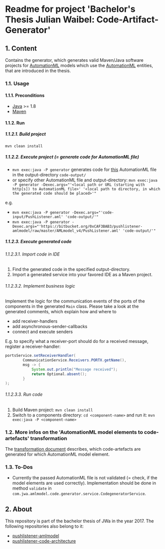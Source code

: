 # Readme for project 'Bachelor's Thesis Julian Waibel: Code-Artifact-Generator'

## 1. Content
Contains the generator, which generates valid Maven/Java software projects for [AutomationML][AutomationML page] models which use the [AutomationML][AutomationML page] entities, that are introduced in the thesis.

### 1.1. Usage

#### 1.1.1. Preconditions
 * [Java][Java page] >= 1.8
 * [Maven][Maven page]

#### 1.1.2. Run

##### 1.1.2.1. Build project
`mvn clean install`

##### 1.1.2.2. Execute project (= generate code for AutomationML file)
 * `mvn exec:java -P generator` generates code for [this][PushListener file] AutomationML file in the output-directory `code-output/`
 * or specify other AutomationML file and output-directory: `mvn exec:java -P generator -Dexec.args="'<local path or URL (starting with http[s]) to AutomationML file>' '<local path to directory, in which the generated code should be placed>'"`

e.g.

 * `mvn exec:java -P generator -Dexec.args="'code-input/PushListener.aml' 'code-output/'"`
 * `mvn exec:java -P generator -Dexec.args="'https://bitbucket.org/0xCAF3BAB3/pushlistener-amlmodel/raw/master/AMLmodel_v4/PushListener.aml' 'code-output/'"`

##### 1.1.2.3. Execute generated code

###### 1.1.2.3.1. Import code in IDE
 1. Find the generated code in the specified output-directory.
 2. Import a generated service into your favored IDE as a Maven project.

###### 1.1.2.3.2. Implement business logic
Implement the logic for the communication events of the ports of the components in the generated `Main` class.
Please take a look at the generated comments, which explain how and where to

 * add receiver-handlers
 * add asynchronous-sender-callbacks
 * connect and execute senders

E.g. to specify what a receiver-port should do for a received message, register a receiver-handler:
```java
portsService.setReceiverHandler(
        CommunicationService.Receivers.PORTX.getName(),
        msg -> {
            System.out.println("Message received");
            return Optional.absent();
        }
);
```

###### 1.1.2.3.3. Run code
 1. Build Maven project: `mvn clean install`
 2. Switch to a components directory: `cd <component-name>` and run it: `mvn exec:java -P <component-name>`

### 1.2. More infos on the 'AutomationML model elements to code-artefacts' transformation
The [transformation document][Transformation document directory] describes, which code-artefacts are generated for which AutomationML model element.

### 1.3. To-Dos
 * Currently the passed AutomationML file is not validated (= check, if the model elements are used correctly). Implementation should be done in method `validate` in `com.jwa.amlmodel.code.generator.service.CodegeneratorService`.

## 2. About
This repository is part of the bachelor thesis of JWa in the year 2017.
The following repositories also belong to it:

 * [pushlistener-amlmodel][pushlistener-amlmodel repository]
 * [pushlistener-code-architecture][pushlistener-code-architecture repository]


[Transformation document directory]: https://bitbucket.org/0xCAF3BAB3/amlmodel-code-generator/src/master/docs/AmlmodelToCodeTransformation/
[PushListener file]: https://bitbucket.org/0xCAF3BAB3/pushlistener-amlmodel/raw/master/AMLmodel_v4/PushListener.aml
[pushlistener-amlmodel repository]: https://bitbucket.org/0xCAF3BAB3/pushlistener-amlmodel/
[pushlistener-code-architecture repository]: https://bitbucket.org/0xCAF3BAB3/pushlistener-code-architecture/
[AutomationML page]: https://www.automationml.org/
[Java page]: https://www.java.com/
[Maven page]: https://maven.apache.org/